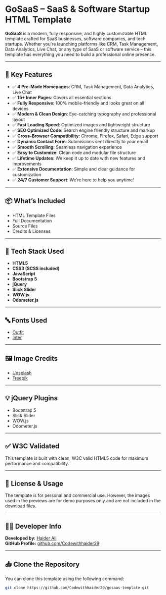 # GoSaaS – SaaS & Software Startup HTML Template

**GoSaaS** is a modern, fully responsive, and highly customizable HTML template crafted for SaaS businesses, software companies, and tech startups. Whether you're launching platforms like CRM, Task Management, Data Analytics, Live Chat, or any type of SaaS or software service – this template has everything you need to build a professional online presence.

---

## 🚀 Key Features

- ✅ **4 Pre-Made Homepages**: CRM, Task Management, Data Analytics, Live Chat
- ✅ **15+ Inner Pages**: Covers all essential sections
- ✅ **Fully Responsive**: 100% mobile-friendly and looks great on all devices
- ✅ **Modern & Clean Design**: Eye-catching typography and professional layout
- ✅ **Fast Loading Speed**: Optimized images and lightweight structure
- ✅ **SEO Optimized Code**: Search engine friendly structure and markup
- ✅ **Cross-Browser Compatibility**: Chrome, Firefox, Safari, Edge support
- ✅ **Dynamic Contact Form**: Submissions sent directly to your email
- ✅ **Smooth Scrolling**: Seamless navigation experience
- ✅ **Easy to Customize**: Clean code and modular file structure
- ✅ **Lifetime Updates**: We keep it up to date with new features and improvements
- ✅ **Extensive Documentation**: Simple and clear guidance for customization
- ✅ **24/7 Customer Support**: We’re here to help you anytime!

---

## 📦 What’s Included

- HTML Template Files
- Full Documentation
- Source Files
- Credits & Licenses

---

## 🧰 Tech Stack Used

- **HTML5**
- **CSS3 (SCSS included)**
- **JavaScript**
- **Bootstrap 5**
- **jQuery**
- **Slick Slider**
- **WOW.js**
- **Odometer.js**

---

## 🔤 Fonts Used

- [Outfit](https://fonts.google.com/specimen/Outfit)
- [Inter](https://fonts.google.com/specimen/Inter)

---

## 🖼️ Image Credits

- [Unsplash](https://unsplash.com/)
- [Freepik](https://freepik.com/)

---

## 💡 jQuery Plugins

- Bootstrap 5
- Slick Slider
- WOW.js
- Odometer.js

---

## ✅ W3C Validated

This template is built with clean, W3C valid HTML5 code for maximum performance and compatibility.

---

## 📄 License & Usage

The template is for personal and commercial use. However, the images used in the previews are for demo purposes only and are not included in the download files.

---

## 👨‍💻 Developer Info

**Developed by:** [Haider Ali](https://github.com/Codewithhaider29)  
**GitHub Profile:** [github.com/Codewithhaider29](https://github.com/Codewithhaider29)

---

## 📥 Clone the Repository

You can clone this template using the following command:

```bash
git clone https://github.com/Codewithhaider29/gosaas-template.git
